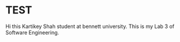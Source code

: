 # TEST
Hi this Kartikey Shah student at bennett university. This is my Lab 3 of Software Engineering.